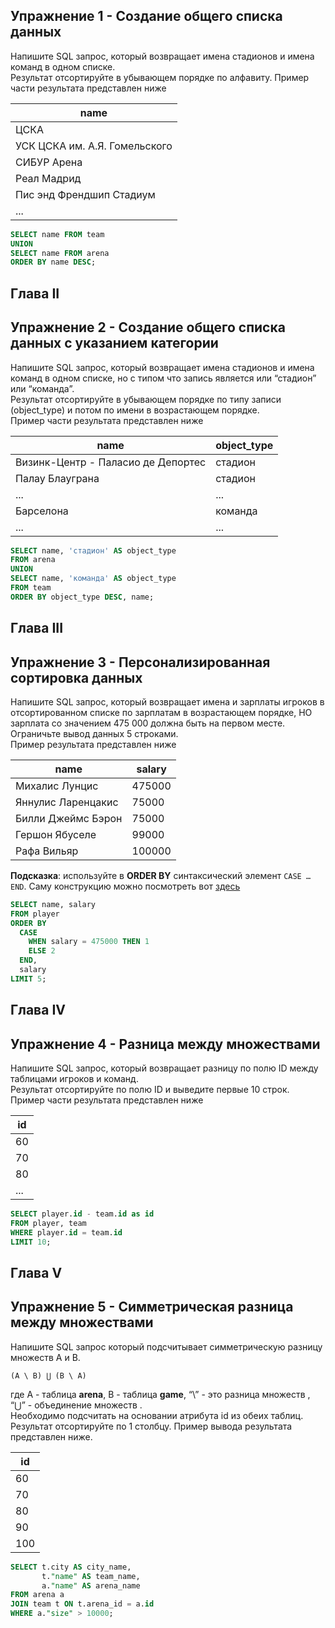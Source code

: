 ## Упражнение 1 - Создание общего списка данных

Напишите SQL запрос, который возвращает имена стадионов и имена команд в одном списке. \
Результат отсортируйте в убывающем порядке по алфавиту. Пример части результата представлен ниже

| name | 
| ------ | 
| ЦСКА |
| УСК ЦСКА им. А.Я. Гомельского |
| СИБУР Арена |
| Реал Мадрид |
| Пис энд Френдшип Стадиум |
| ... |

```sql
SELECT name FROM team
UNION
SELECT name FROM arena
ORDER BY name DESC;
```

## Глава II
## Упражнение 2 - Создание общего списка данных с указанием категории

Напишите SQL запрос, который возвращает имена стадионов и имена команд в одном списке, но с типом что запись является или “стадион” или “команда”. \
Результат отсортируйте в убывающем порядке по типу записи (object_type) и потом по имени в возрастающем порядке. \
Пример части результата представлен ниже

| name | object_type |
| ------ | ------ |
| Визинк-Центр - Паласио де Депортес | стадион |
| Палау Блауграна | стадион |
| ... | ... |
| Барселона | команда |
| ... | ... |

```sql
SELECT name, 'стадион' AS object_type
FROM arena
UNION
SELECT name, 'команда' AS object_type
FROM team
ORDER BY object_type DESC, name;
```

## Глава III
## Упражнение 3 - Персонализированная сортировка данных

Напишите SQL запрос, который возвращает имена и зарплаты игроков в отсортированном списке по зарплатам в возрастающем порядке, НО зарплата со значением 475 000 должна быть на первом месте. \
Ограничьте вывод данных 5 строками. \
Пример результата представлен ниже

| name | salary |
| ------ | ------ |
| Михалис Лунцис | 475000 |
| Яннулис Ларенцакис | 75000 |
| Билли Джеймс Бэрон | 75000 |
| Гершон Ябуселе | 99000 |
| Рафа Вильяр | 100000 |

**Подсказка**: используйте в **ORDER BY** синтаксический элемент `CASE … END`. Саму конструкцию можно посмотреть вот [здесь](https://postgrespro.ru/docs/postgrespro/14/functions-conditional)


```sql
SELECT name, salary 
FROM player 
ORDER BY 
  CASE 
    WHEN salary = 475000 THEN 1
    ELSE 2
  END, 
  salary
LIMIT 5;
```

## Глава IV
## Упражнение 4 - Разница между множествами

Напишите SQL запрос, который возвращает разницу по полю ID между таблицами игроков и команд. \
Результат отсортируйте по полю ID и выведите первые 10 строк. \
Пример части результата представлен ниже

| id |
| ------ |
| 60 |
| 70 |
| 80 |
| ... |

```sql
SELECT player.id - team.id as id
FROM player, team
WHERE player.id = team.id
LIMIT 10;
```

## Глава V
## Упражнение 5 - Симметрическая разница между множествами

Напишите SQL запрос который подсчитывает симметрическую разницу множеств A и B. 

`(A \ B) ⋃ (B \ A)`

где A - таблица **arena**, B - таблица **game**, “\” - это разница множеств , “⋃” - объединение множеств . \
Необходимо подсчитать на основании атрибута id из обеих таблиц. \
Результат отсортируйте по 1 столбцу. Пример вывода результата представлен ниже. 

| id |
| ------ |
| 60 |
| 70 |
| 80 |
| 90 |
| 100 |


```sql
SELECT t.city AS city_name, 
       t."name" AS team_name, 
       a."name" AS arena_name 
FROM arena a
JOIN team t ON t.arena_id = a.id
WHERE a."size" > 10000;
```
